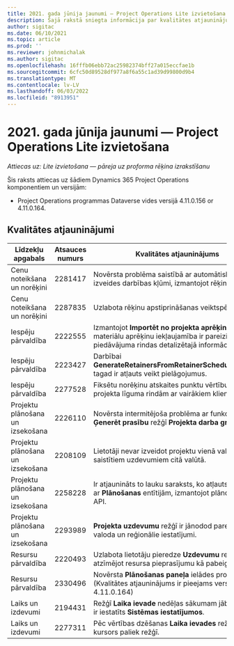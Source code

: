 ```yaml
---
title: 2021. gada jūnija jaunumi — Project Operations Lite izvietošana
description: Šajā rakstā sniegta informācija par kvalitātes atjauninājumiem, kas pieejami Project Operations lite izvietošanas 2021. gada jūnija laidienā.
author: sigitac
ms.date: 06/10/2021
ms.topic: article
ms.prod: ''
ms.reviewer: johnmichalak
ms.author: sigitac
ms.openlocfilehash: 16fffb06ebb72ac25982374bff27a015eccfae1b
ms.sourcegitcommit: 6cfc50d89528df977a8f6a55c1ad39d99800d9b4
ms.translationtype: MT
ms.contentlocale: lv-LV
ms.lasthandoff: 06/03/2022
ms.locfileid: "8913951"
---
```

# <a name="whats-new-june-2021---project-operations-lite-deployment"></a>2021. gada jūnija jaunumi — Project Operations Lite izvietošana

_Attiecas uz: Lite izvietošana — pāreja uz proforma rēķina izrakstīšanu_

Šis raksts attiecas uz šādiem Dynamics 365 Project Operations komponentiem un versijām:

  - Project Operations programmas Dataverse vides versijā 4.11.0.156 or 4.11.0.164.

## <a name="quality-updates"></a>Kvalitātes atjauninājumi

| **Līdzekļu apgabals** | **Atsauces numurs** | **Kvalitātes atjauninājums** |
| --- | --- | --- |
| Cenu noteikšana un norēķini | 2281417 | Novērsta problēma saistībā ar automātiskās rēķinu izveides darbības kļūmi, izmantojot rēķinu grafiku. |
| Cenu noteikšana un norēķini | 2287835 |   Uzlabota rēķinu apstiprināšanas veiktspēja. |
| Iespēju pārvaldība | 2222555 | Izmantojot **Importēt no projekta aprēķina**, materiālu aprēķinu iekļaujamība ir pareizi jāiekopē piedāvājuma rindas detalizētajā informācijā. |
| Iespēju pārvaldība | 2223427 | Darbībai **GenerateRetainersFromRetainerScheduleOptions** tagad ir atļauts veikt pielāgojumus. |
| Iespēju pārvaldība | 2277528 | Fiksētu norēķinu atskaites punktu vērtību aprēķins projekta līguma rindām ar vairākiem klientiem. |
| Projektu plānošana un izsekošana | 2226110 | Novērsta intermitējoša problēma ar funkciju **Ģenerēt prasību** režģī **Projekta darba grupa**. |
| Projektu plānošana un izsekošana | 2208109 | Lietotāji nevar izveidot projektu vienā valūtā ar saistītiem uzdevumiem citā valūtā. |
| Projektu plānošana un izsekošana | 2258228 | Ir atjaunināts to lauku saraksts, ko atļauts modificēt ar **Plānošanas** entītijām, izmantojot plānošanas API. |
| Projektu plānošana un izsekošana | 2293989 | **Projekta uzdevumu** režģī ir jānodod pareizā valoda un reģionālie iestatījumi.|
| Resursu pārvaldība | 2220493 | Uzlabota lietotāju pieredze **Uzdevumu** režģī, ātri atzīmējot resursa pieprasījumu kā pabeigtu. |
| Resursu pārvaldība | 2330496 | Novērsta **Plānošanas paneļa** ielādes problēma. (Kvalitātes atjauninājums ir pieejams versijā 4.11.0.164) |
| Laiks un izdevumi | 2194431 | Režģī **Laika ievade** nedēļas sākumam jābūt, kā tas ir iestatīts **Sistēmas iestatījumos**. |
| Laiks un izdevumi | 2277311 | Pēc vērtības dzēšanas **Laika ievades** režģa šūnā kursors paliek režģī. |
